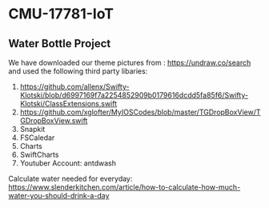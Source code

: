 # CMU-17781-IoT
## Water Bottle Project
We have downloaded our theme pictures from : https://undraw.co/search and used the following third party libaries:
1. https://github.com/allenx/Swifty-Klotski/blob/d6997169f7a2254852909b0179616dcdd5fa85f6/Swifty-Klotski/ClassExtensions.swift
2. https://github.com/xglofter/MyIOSCodes/blob/master/TGDropBoxView/TGDropBoxView.swift
3. Snapkit
4. FSCaledar
5. Charts
6. SwiftCharts
7. Youtuber Account: antdwash

Calculate water needed for everyday:
https://www.slenderkitchen.com/article/how-to-calculate-how-much-water-you-should-drink-a-day
